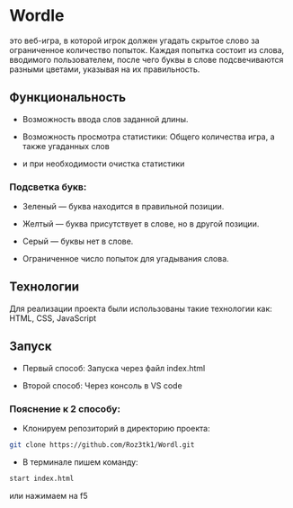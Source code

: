 # Wordle 
это веб-игра, в которой игрок должен угадать скрытое слово за ограниченное количество попыток. Каждая попытка состоит из слова, вводимого пользователем, после чего буквы в слове подсвечиваются разными цветами, указывая на их правильность.

## Функциональность

- Возможность ввода слов заданной длины.

- Возможность просмотра статистики:
Общего количества игра, а также угаданных слов
- и при необходимости очистка статистики

### Подсветка букв:

- Зеленый — буква находится в правильной позиции.

- Желтый — буква присутствует в слове, но в другой позиции.

- Серый — буквы нет в слове.

- Ограниченное число попыток для угадывания слова.

## Технологии

Для реализации проекта были использованы такие технологии как:
HTML, CSS, JavaScript

## Запуск

- Первый способ: Запуска через файл index.html

- Второй способ: Через консоль в VS code

### Пояснение к 2 способу: 
- Клонируем репозиторий в директорию проекта:
```sh
git clone https://github.com/Roz3tk1/Wordl.git
```
- В терминале пишем команду:
```sh
start index.html
```
или нажимаем на f5
